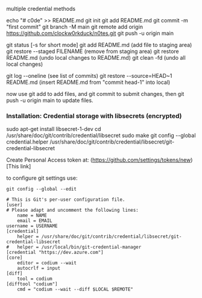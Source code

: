 multiple credential methods

echo "# c0de" >> README.md
git init
git add README.md
git commit -m "first commit"
git branch -M main
git remote add origin https://github.com/clockw0rkduck/n0tes.git
git push -u origin main



git status    [-s for short mode]
git add README.md (add file to staging area)
git restore --staged FILENAME  (remove from staging area)
git restore README.md (undo local changes to README.md)
git clean -fd (undo all local changes)

git log --oneline (see list of commits)
git restore --source=HEAD~1 README.md  (insert README.md from "commit head-1" into local)



now use git add to add files, and git commit to submit changes, then git push -u origin main to update files. 

### Installation: Credential storage with libsecrets (encrypted)
sudo apt-get install libsecret-1-dev
cd /usr/share/doc/git/contrib/credential/libsecret
sudo make
git config --global credential.helper /usr/share/doc/git/contrib/credential/libsecret/git-credential-libsecret


Create Personal Access token at: (https://github.com/settings/tokens/new)[This link]


to configure git settings use: 
```
git config --global --edit
```

```
# This is Git's per-user configuration file.
[user]
# Please adapt and uncomment the following lines:
	name = NAME
	email = EMAIL
username = USERNAME
[credential]
	helper = /usr/share/doc/git/contrib/credential/libsecret/git-credential-libsecret
#	helper = /usr/local/bin/git-credential-manager
[credential "https://dev.azure.com"]
[core]
	editor = codium --wait
	autocrlf = input
[diff]
	tool = codium
[difftool "codium"]
	cmd = "codium --wait --diff $LOCAL $REMOTE"

```